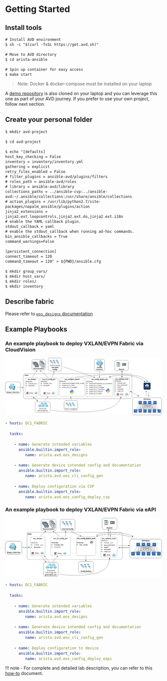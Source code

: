 # Getting Started

## Install tools

```shell
# Install AVD environment
$ sh -c "$(curl -fsSL https://get.avd.sh)"

# Move to AVD directory
$ cd arista-ansible

# Spin up container for easy access
$ make start
```

> Note: Docker & docker-compose must be installed on your laptop

A [demo repository](https://github.com/arista-netdevops-community/ansible-avd-cloudvision-demo) is also cloned on your laptop and you can leverage this one as part of your AVD journey. If you prefer to use your own project, follow next section.

## Create your personal folder

```shell
$ mkdir avd-project

$ cd avd-project

$ echo "[defaults]
host_key_checking = False
inventory = inventory/inventory.yml
gathering = explicit
retry_files_enabled = False
# filter_plugins = ansible-avd/plugins/filters
# roles_path = ansible-avd/roles
# library = ansible-avd/library
collections_paths = ../ansible-cvp:../ansible-avd:~/.ansible/collections:/usr/share/ansible/collections
# action_plugins = /usr/lib/python2.7/site-packages/napalm_ansible/plugins/action
jinja2_extensions =  jinja2.ext.loopcontrols,jinja2.ext.do,jinja2.ext.i18n
# enable the YAML callback plugin.
stdout_callback = yaml
# enable the stdout_callback when running ad-hoc commands.
bin_ansible_callbacks = True
command_warnings=False

[persistent_connection]
connect_timeout = 120
command_timeout = 120" > ${PWD}/ansible.cfg

$ mkdir group_vars/
$ mkdir host_vars/
$ mkdir roles/
$ mkdir inventory
```

## Describe fabric

Please refer to [`eos_designs` documentation](../roles/eos_designs/README.md)

## Example Playbooks

### An example playbook to deploy VXLAN/EVPN Fabric via CloudVision

![Figure 1: Example Playbook CloudVision Deployment](media/../../media/example-playbook-deploy-cvp.gif)

```yml
- hosts: DC1_FABRIC

  tasks:

    - name: Generate intended variables
      ansible.builtin.import_role:
         name: arista.avd.eos_designs

    - name: Generate device intended config and documentation
      ansible.builtin.import_role:
         name: arista.avd.eos_cli_config_gen

    - name: Deploy configuration via CVP
      ansible.builtin.import_role:
         name: arista.avd.eos_config_deploy_cvp
```

### An example playbook to deploy VXLAN/EVPN Fabric via eAPI

![Figure 2: Example Playbook eAPI Deployment](media/../../media/example-playbook-deploy-eapi.gif)

```yml
- hosts: DC1_FABRIC

  tasks:

    - name: Generate intended variables
      ansible.builtin.import_role:
         name: arista.avd.eos_designs

    - name: Generate device intended config and documentation
      ansible.builtin.import_role:
         name: arista.avd.eos_cli_config_gen

    - name: Deploy configuration to device
      ansible.builtin.import_role:
         name: arista.avd.eos_config_deploy_eapi
```

!!! note
    - For complete and detailed lab description, you can refer to this [how-to](./how-to/first-project.md) document.
